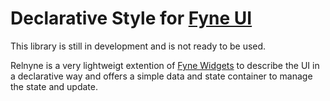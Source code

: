 # Declarative Style for [Fyne UI](https://github.com/fyne-io/fyne) 

This library is still in development and is not ready to be used.

Relnyne is a very lightweigt extention of [Fyne Widgets](https://github.com/fyne-io/fyne/tree/master/widget) to describe the UI in a declarative way and offers a simple data and state container to manage the state and update.  
